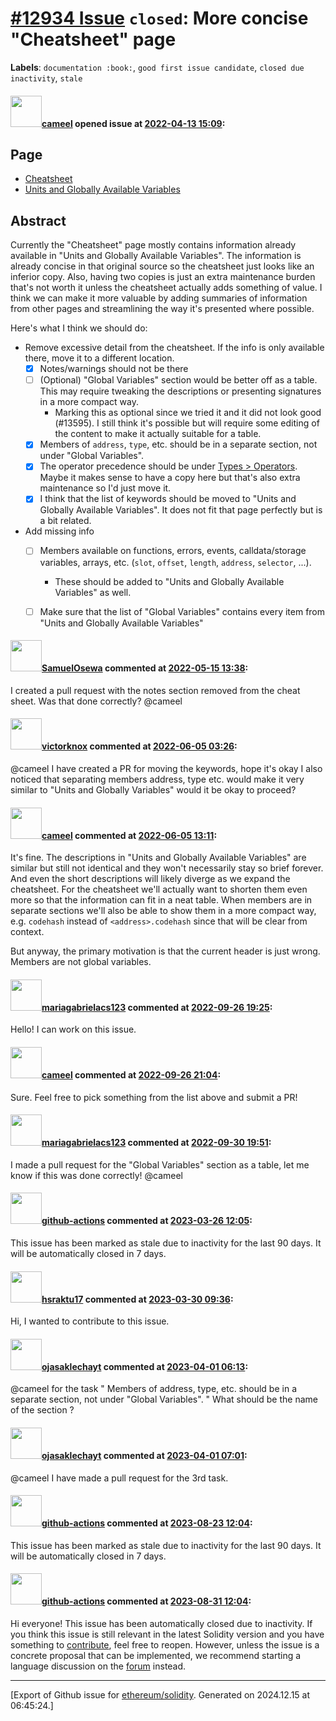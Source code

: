 # [\#12934 Issue](https://github.com/ethereum/solidity/issues/12934) `closed`: More concise "Cheatsheet" page
**Labels**: `documentation :book:`, `good first issue candidate`, `closed due inactivity`, `stale`


#### <img src="https://avatars.githubusercontent.com/u/137030?v=4" width="50">[cameel](https://github.com/cameel) opened issue at [2022-04-13 15:09](https://github.com/ethereum/solidity/issues/12934):

## Page
- [Cheatsheet](https://docs.soliditylang.org/en/latest/cheatsheet.html#global-variables)
- [Units and Globally Available Variables](https://docs.soliditylang.org/en/latest/units-and-global-variables.html)

## Abstract
Currently the "Cheatsheet" page mostly contains information already available in "Units and Globally Available Variables". The information is already concise in that original source so the cheatsheet just looks like an inferior copy. Also, having two copies is just an extra maintenance burden that's not worth it unless the cheatsheet actually adds something of value. I think we can make it more valuable by adding summaries of information from other pages and streamlining the way it's presented where possible.

Here's what I think we should do:
- Remove excessive detail from the cheatsheet. If the info is only available there, move it to a different location.
    - [x] Notes/warnings should not be there
    - [ ] (Optional) "Global Variables" section would be better off as a table. This may require tweaking the descriptions or presenting signatures in a more compact way.
        - Marking this as optional since we tried it and it did not look good (#13595). I still think it's possible but will require some editing of the content to make it actually suitable for a table.
    - [x] Members of `address`, `type`, etc. should be in a separate section, not under "Global Variables".
    - [x] The operator precedence should be under [Types > Operators](https://docs.soliditylang.org/en/latest/types.html#operators). Maybe it makes sense to have a copy here but that's also extra maintenance so I'd just move it.
    - [x] I think that the list of keywords should be moved to "Units and Globally Available Variables". It does not fit that page perfectly but is a bit related.
- Add missing info
    - [ ] Members available on functions, errors, events, calldata/storage variables, arrays, etc. (`slot`, `offset`, `length`, `address`, `selector`, ...).
        - These should be added to "Units and Globally Available Variables" as well.
    - [ ] Make sure that the list of "Global Variables" contains every item from "Units and Globally Available Variables"


#### <img src="https://avatars.githubusercontent.com/u/62896494?u=40802ce1c77c70526fec3a2ade44a9f5bcae55d6&v=4" width="50">[SamuelOsewa](https://github.com/SamuelOsewa) commented at [2022-05-15 13:38](https://github.com/ethereum/solidity/issues/12934#issuecomment-1126944279):

I created a pull request with the notes section removed from the cheat sheet. Was that done correctly? @cameel

#### <img src="https://avatars.githubusercontent.com/u/70441855?u=f1571a08898bf4307c659308fcb7702015f53d51&v=4" width="50">[victorknox](https://github.com/victorknox) commented at [2022-06-05 03:26](https://github.com/ethereum/solidity/issues/12934#issuecomment-1146733863):

@cameel I have created a PR for moving the keywords, hope it's okay
I also noticed that separating members address, type etc. would make it very similar to "Units and Globally Variables"
would it be okay to proceed?

#### <img src="https://avatars.githubusercontent.com/u/137030?v=4" width="50">[cameel](https://github.com/cameel) commented at [2022-06-05 13:11](https://github.com/ethereum/solidity/issues/12934#issuecomment-1146802302):

It's fine. The descriptions in "Units and Globally Available Variables" are similar but still not identical and they won't necessarily stay so brief forever. And even the short descriptions will likely diverge as we expand the cheatsheet. For the cheatsheet we'll actually want to shorten them even more so that the information can fit in a neat table. When members are in separate sections we'll also be able to show them in a more compact way, e.g. `codehash` instead of `<address>.codehash` since that will be clear from context.

But anyway, the primary motivation is that the current header is just wrong. Members are not global variables.

#### <img src="https://avatars.githubusercontent.com/u/68608974?v=4" width="50">[mariagabrielacs123](https://github.com/mariagabrielacs123) commented at [2022-09-26 19:25](https://github.com/ethereum/solidity/issues/12934#issuecomment-1258514009):

Hello! I can work on this issue.

#### <img src="https://avatars.githubusercontent.com/u/137030?v=4" width="50">[cameel](https://github.com/cameel) commented at [2022-09-26 21:04](https://github.com/ethereum/solidity/issues/12934#issuecomment-1258630221):

Sure. Feel free to pick something from the list above and submit a PR!

#### <img src="https://avatars.githubusercontent.com/u/68608974?v=4" width="50">[mariagabrielacs123](https://github.com/mariagabrielacs123) commented at [2022-09-30 19:51](https://github.com/ethereum/solidity/issues/12934#issuecomment-1263961190):

I made a pull request for the "Global Variables" section as a table, let me know if this was done correctly! @cameel

#### <img src="https://avatars.githubusercontent.com/in/15368?v=4" width="50">[github-actions](https://github.com/apps/github-actions) commented at [2023-03-26 12:05](https://github.com/ethereum/solidity/issues/12934#issuecomment-1484076531):

This issue has been marked as stale due to inactivity for the last 90 days.
It will be automatically closed in 7 days.

#### <img src="https://avatars.githubusercontent.com/u/78083867?u=40e7bb5011b1d08ad80295b9dfc5c32412d2044d&v=4" width="50">[hsraktu17](https://github.com/hsraktu17) commented at [2023-03-30 09:36](https://github.com/ethereum/solidity/issues/12934#issuecomment-1489997479):

Hi, I wanted to contribute to this issue.

#### <img src="https://avatars.githubusercontent.com/u/90605717?u=d2f0d58888e402d1b939ed4d31da72080c43cdbd&v=4" width="50">[ojasaklechayt](https://github.com/ojasaklechayt) commented at [2023-04-01 06:13](https://github.com/ethereum/solidity/issues/12934#issuecomment-1492848112):

@cameel for the task " Members of address, type, etc. should be in a separate section, not under "Global Variables". "
What should be the name of the section ?

#### <img src="https://avatars.githubusercontent.com/u/90605717?u=d2f0d58888e402d1b939ed4d31da72080c43cdbd&v=4" width="50">[ojasaklechayt](https://github.com/ojasaklechayt) commented at [2023-04-01 07:01](https://github.com/ethereum/solidity/issues/12934#issuecomment-1492856941):

@cameel I have made a pull request for the 3rd task.

#### <img src="https://avatars.githubusercontent.com/in/15368?v=4" width="50">[github-actions](https://github.com/apps/github-actions) commented at [2023-08-23 12:04](https://github.com/ethereum/solidity/issues/12934#issuecomment-1689840021):

This issue has been marked as stale due to inactivity for the last 90 days.
It will be automatically closed in 7 days.

#### <img src="https://avatars.githubusercontent.com/in/15368?v=4" width="50">[github-actions](https://github.com/apps/github-actions) commented at [2023-08-31 12:04](https://github.com/ethereum/solidity/issues/12934#issuecomment-1700909903):

Hi everyone! This issue has been automatically closed due to inactivity.
If you think this issue is still relevant in the latest Solidity version and you have something to [contribute](https://docs.soliditylang.org/en/latest/contributing.html), feel free to reopen.
However, unless the issue is a concrete proposal that can be implemented, we recommend starting a language discussion on the [forum](https://forum.soliditylang.org) instead.


-------------------------------------------------------------------------------



[Export of Github issue for [ethereum/solidity](https://github.com/ethereum/solidity). Generated on 2024.12.15 at 06:45:24.]
